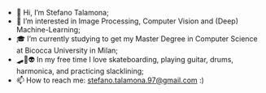 - 👋 Hi, I’m Stefano Talamona;
- 👾 I’m interested in Image Processing, Computer Vision and (Deep) Machine-Learning;
- 🎓 I’m currently studying to get my Master Degree in Computer Science at Bicocca University in Milan;
- 🛹🎸👽 In my free time I love skateboarding, playing guitar, drums, harmonica, and practicing slacklining;
- 📫 How to reach me: stefano.talamona.97@gmail.com :) 
